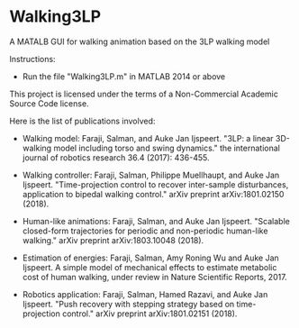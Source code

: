 # Walking3LP

A MATALB GUI for walking animation based on the 3LP walking model

Instructions:

* Run the file "Walking3LP.m" in MATLAB 2014 or above

This project is licensed under the terms of a Non-Commercial Academic Source Code license.

Here is the list of publications involved:

* Walking model: Faraji, Salman, and Auke Jan Ijspeert. "3LP: a linear 3D-walking model including torso and swing dynamics." the international journal of robotics research 36.4 (2017): 436-455. 

* Walking controller: Faraji, Salman, Philippe Muellhaupt, and Auke Jan Ijspeert. "Time-projection control to recover inter-sample disturbances, application to bipedal walking control." arXiv preprint arXiv:1801.02150 (2018). 

* Human-like animations: Faraji, Salman, and Auke Jan Ijspeert. "Scalable closed-form trajectories for periodic and non-periodic human-like walking." arXiv preprint arXiv:1803.10048 (2018). 

* Estimation of energies: Faraji, Salman, Amy Roning Wu and Auke Jan Ijspeert. A simple model of mechanical effects to estimate metabolic cost of human walking, under review in Nature Scientific Reports, 2017.

* Robotics application: Faraji, Salman, Hamed Razavi, and Auke Jan Ijspeert. "Push recovery with stepping strategy based on time-projection control." arXiv preprint arXiv:1801.02151 (2018). 
